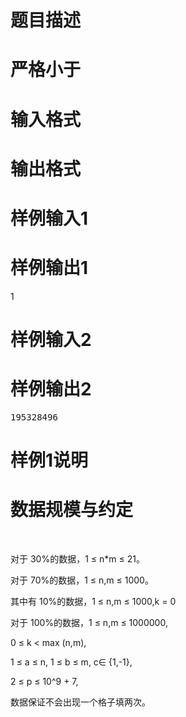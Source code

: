 

# 题目描述



# 严格小于



# 输入格式



# 输出格式



# 样例输入1



# 样例输出1


1

# 样例输入2



# 样例输出2


<pre>195328496
</pre>

# 样例1说明



# 数据规模与约定


<p>
<br/>
</p>
<p>
对于 30%的数据，1 ≤ n*m ≤ 21。
</p>
<p>
对于 70%的数据，1 ≤ n,m ≤ 1000。
</p>
<p>
其中有 10%的数据，1 ≤ n,m ≤ 1000,k = 0
</p>
<p>
对于 100%的数据，1 ≤ n,m ≤ 1000000,
</p>
<p>
0 ≤ k &lt; max (n,m),
</p>
<p>
1 ≤ a ≤ n, 1 ≤ b ≤ m, c∈ {1,-1},
</p>
<p>
2 ≤ p ≤ 10^9 + 7,
</p>
<p>
数据保证不会出现一个格子填两次。
</p>
<p>
<br/>
</p>
